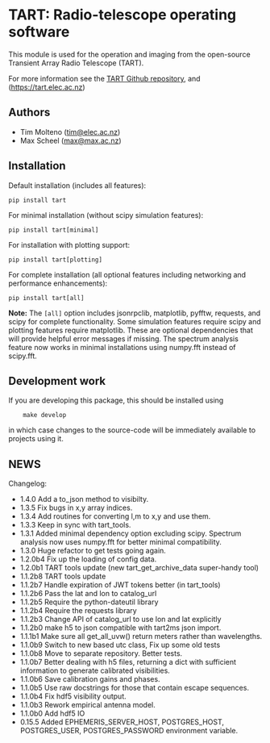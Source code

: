 # TART: Radio-telescope operating software

This module is used for the operation and imaging from the open-source Transient Array Radio Telescope (TART).

For more information see the [TART Github repository](https://github.com/tmolteno/tart_modules), and (https://tart.elec.ac.nz)

## Authors

* Tim Molteno (tim@elec.ac.nz)
* Max Scheel (max@max.ac.nz)

## Installation

Default installation (includes all features):
```
pip install tart
```

For minimal installation (without scipy simulation features):
```
pip install tart[minimal]
```

For installation with plotting support:
```
pip install tart[plotting]
```

For complete installation (all optional features including networking and performance enhancements):
```
pip install tart[all]
```

**Note:** The `[all]` option includes jsonrpclib, matplotlib, pyfftw, requests, and scipy for complete functionality. Some simulation features require scipy and plotting features require matplotlib. These are optional dependencies that will provide helpful error messages if missing. The spectrum analysis feature now works in minimal installations using numpy.fft instead of scipy.fft.

## Development work

If you are developing this package, this should be installed using
```
	make develop
```
in which case changes to the source-code will be immediately available to projects using it.


## NEWS

Changelog:

* 1.4.0   Add a to_json method to visibilty.
* 1.3.5   Fix bugs in x,y array indices.
* 1.3.4   Add routines for converting l,m to x,y and use them.
* 1.3.3   Keep in sync with tart_tools.
* 1.3.1   Added minimal dependency option excluding scipy. Spectrum analysis now uses numpy.fft for better minimal compatibility.
* 1.3.0   Huge refactor to get tests going again.
* 1.2.0b4 Fix up the loading of config data.
* 1.2.0b1 TART tools update (new tart_get_archive_data super-handy tool)
* 1.1.2b8 TART tools update
* 1.1.2b7 Handle expiration of JWT tokens better (in tart_tools)
* 1.1.2b6 Pass the lat and lon to catalog_url
* 1.1.2b5 Require the python-dateutil library
* 1.1.2b4 Require the requests library
* 1.1.2b3 Change API of catalog_url to use lon and lat explicitly
* 1.1.2b0 make h5 to json compatible with tart2ms json import.
* 1.1.1b1 Make sure all get_all_uvw() return meters rather than wavelengths.
* 1.1.0b9 Switch to new based utc class,
		  Fix up some old tests
* 1.1.0b8 Move to separate repository.
		  Better tests.
* 1.1.0b7 Better dealing with h5 files, returning a dict with sufficient information to generate calibrated visibilities.
* 1.1.0b6 Save calibration gains and phases.
* 1.1.0b5 Use raw docstrings for those that contain escape sequences.
* 1.1.0b4 Fix hdf5 visibility output.
* 1.1.0b3 Rework empirical antenna model.
* 1.1.0b0 Add hdf5 IO
* 0.15.5  Added EPHEMERIS_SERVER_HOST, POSTGRES_HOST, POSTGRES_USER, POSTGRES_PASSWORD environment variable.
